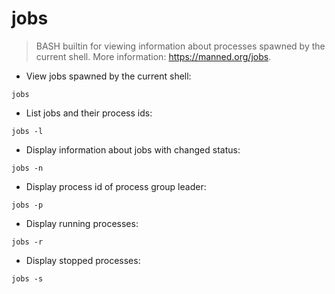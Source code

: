 # jobs

> BASH builtin for viewing information about processes spawned by the current shell.
> More information: <https://manned.org/jobs>.

- View jobs spawned by the current shell:

`jobs`

- List jobs and their process ids:

`jobs -l`

- Display information about jobs with changed status:

`jobs -n`

- Display process id of process group leader:

`jobs -p`

- Display running processes:

`jobs -r`

- Display stopped processes:

`jobs -s`
